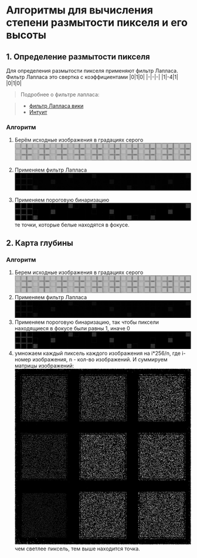 
# Алгоритмы для вычисления степени размытости пикселя и его высоты
## 1. Определение размытости пикселя
Для определения размытости пикселя применяют фильтр Лапласа.
Фильтр Лапласа это свертка с коэффициентами
|0|1|0|
|-|-|-|
|1|-4|1|
|0|1|0|

>Подробнее о фильтре лапласа:

>- [фильтр Лапласа вики](https://ru.wikipedia.org/wiki/Дискретный_оператор_Лапласа)
>- [Интуит](https://www.intuit.ru/studies/courses/993/163/lecture/4507?page=3)

### Алгоритм
1. Берём исходные изображения в градациях серого 
	![](./data/res.png)

2. Применяем фильтр Лапласа
	![](./data/fil.png)
3. Применяем пороговую бинаризацию
	![](./data/thresh.jpg)
	те точки, которые белые находятся в фокусе.


##  2. Карта глубины
### Алгоритм
1. Берем исходные изображения в градациях серого
	![](./data/res.png)
2. Применяем фильтр Лапласа
	![](./data/fil.png)
3. Применяем пороговую бинаризацию, так чтобы пиксели находящиеся в фокусе были равны 1, иначе 0
	![](./data/thresh.jpg)
4. умножаем каждый пиксель каждого изображения на i*256/n, 
где i-номер изображения, n - кол-во изображений. И суммируем матрицы изображений:
	![](./data/r.jpg)
	чем светлее пиксель, тем выше находится точка.